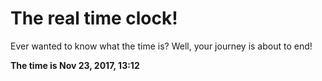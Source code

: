 # The real time clock!

Ever wanted to know what the time is? Well, your journey is about to end!

**The time is Nov 23, 2017, 13:12**